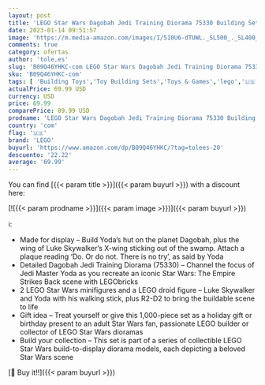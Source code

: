 ```yaml
---
layout: post
title: 'LEGO Star Wars Dagobah Jedi Training Diorama 75330 Building Set for Adults  1 000 Pieces '
date: 2023-01-14 09:51:57
image: 'https://m.media-amazon.com/images/I/510U6-dTUWL._SL500_._SL400_.jpg'
comments: true
category: ofertas
author: 'tole.es'
slug: 'B09Q46YHKC-com LEGO Star Wars Dagobah Jedi Training Diorama 75330...'
sku: 'B09Q46YHKC-com'
tags: [ 'Building Toys','Toy Building Sets','Toys & Games','lego','🇺🇸', ]
actualPrice: 69.99 USD
currency: USD
price: 69.99
comparePrice: 89.99 USD
prodname: 'LEGO Star Wars Dagobah Jedi Training Diorama 75330 Building Set for Adults  1 000 Pieces '
country: 'com'
flag: '🇺🇸'
brand: 'LEGO'
buyurl: 'https://www.amazon.com/dp/B09Q46YHKC/?tag=tolees-20'
descuento: '22.22'
average: '69.99'
---
```


You can find [{{< param title >}}]({{< param buyurl >}}) with a discount here:

[![{{< param prodname >}}]({{< param image >}})]({{< param buyurl >}})

ℹ️:

- Made for display – Build Yoda’s hut on the planet Dagobah, plus the wing of Luke Skywalker’s X-wing sticking out of the swamp. Attach a plaque reading ‘Do. Or do not. There is no try’, as said by Yoda
- Detailed Dagobah Jedi Training Diorama (75330) – Channel the focus of Jedi Master Yoda as you recreate an iconic Star Wars: The Empire Strikes Back scene with LEGObricks
- 2 LEGO Star Wars minifigures and a LEGO droid figure – Luke Skywalker and Yoda with his walking stick, plus R2-D2 to bring the buildable scene to life
- Gift idea – Treat yourself or give this 1,000-piece set as a holiday gift or birthday present to an adult Star Wars fan, passionate LEGO builder or collector of LEGO Star Wars dioramas
- Build your collection – This set is part of a series of collectible LEGO Star Wars build-to-display diorama models, each depicting a beloved Star Wars scene

[🛒 Buy it!!]({{< param buyurl >}})
